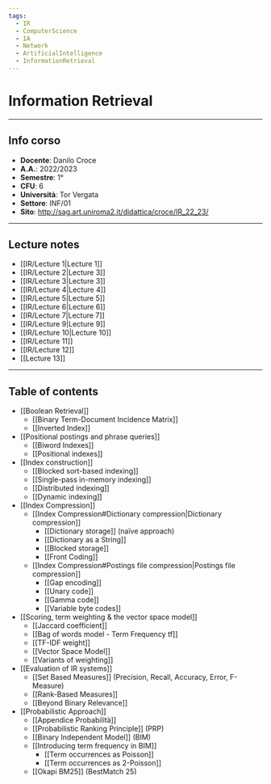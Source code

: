 ```yaml
---
tags:
  - IR
  - ComputerScience
  - IA
  - Network
  - ArtificialIntelligence
  - InformationRetrieval
---
```

# Information Retrieval 
--------------------------
## Info corso
- **Docente**: Danilo Croce
- **A.A.**: 2022/2023
- **Semestre**: 1°
- **CFU**: 6
- **Università**: Tor Vergata
- **Settore**: INF/01
- **Sito**: http://sag.art.uniroma2.it/didattica/croce/IR_22_23/

---------------------
## Lecture notes
- [[IR/Lecture 1|Lecture 1]]
- [[IR/Lecture 2|Lecture 3]]
- [[IR/Lecture 3|Lecture 3]]
- [[IR/Lecture 4|Lecture 4]]
- [[IR/Lecture 5|Lecture 5]]
- [[IR/Lecture 6|Lecture 6]]
- [[IR/Lecture 7|Lecture 7]]
- [[IR/Lecture 9|Lecture 9]]
- [[IR/Lecture 10|Lecture 10]]
- [[IR/Lecture 11]]
- [[IR/Lecture 12]]
- [[Lecture 13]]

---------
## Table of contents
- [[Boolean Retrieval]] 
	- [[Binary Term-Document Incidence Matrix]]
	- [[Inverted Index]]
- [[Positional postings and phrase queries]]
	- [[Biword Indexes]]
	- [[Positional indexes]]
- [[Index construction]]
	- [[Blocked sort-based indexing]]
	- [[Single-pass in-memory indexing]]
	- [[Distributed indexing]]
	- [[Dynamic indexing]]
- [[Index Compression]]
	- [[Index Compression#Dictionary compression|Dictionary compression]]
		- [[Dictionary storage]] (naïve approach)
		- [[Dictionary as a String]]
		- [[Blocked storage]]
		- [[Front Coding]]
	- [[Index Compression#Postings file compression|Postings file compression]]
		- [[Gap encoding]]
		- [[Unary code]]
		- [[Gamma code]]
		- [[Variable byte codes]]
- [[Scoring, term weighting & the vector space model]]
	- [[Jaccard coefficient]]
	- [[Bag of words model - Term Frequency tf]]
	- [[TF-IDF weight]]
	- [[Vector Space Model]]
	- [[Variants of weighting]]
- [[Evaluation of IR systems]]
	- [[Set Based Measures]] (Precision, Recall, Accuracy, Error, F-Measure)
	- [[Rank-Based Measures]]
	- [[Beyond Binary Relevance]]
- [[Probabilistic Approach]]
	- [[Appendice Probabilità]]
	- [[Probabilistic Ranking Principle]] (PRP)
	- [[Binary Independent Model]] (BIM)
	- [[Introducing term frequency in BIM]]
		- [[Term occurrences as Poisson]]
		- [[Term occurrences as 2-Poisson]]
	- [[Okapi BM25]] (BestMatch 25)